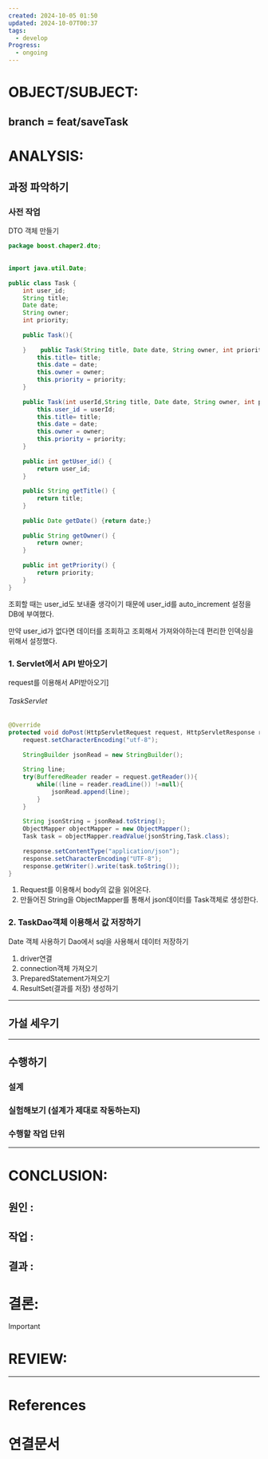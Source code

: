 ```yaml
---
created: 2024-10-05 01:50
updated: 2024-10-07T00:37
tags:
  - develop
Progress:
  - ongoing
---
```

# OBJECT/SUBJECT:
## branch = feat/saveTask

# ANALYSIS:
## 과정 파악하기
### 사전 작업
DTO 객체 만들기

``` java
package boost.chaper2.dto;  
  
  
import java.util.Date;  
  
public class Task {  
    int user_id;  
    String title;  
    Date date;  
    String owner;  
    int priority;  
  
    public Task(){  
  
    }    public Task(String title, Date date, String owner, int priority){  
        this.title= title;  
        this.date = date;  
        this.owner = owner;  
        this.priority = priority;  
    }  
  
    public Task(int userId,String title, Date date, String owner, int priority){  
        this.user_id = userId;  
        this.title= title;  
        this.date = date;  
        this.owner = owner;  
        this.priority = priority;  
    }  
  
    public int getUser_id() {  
        return user_id;  
    }  
  
    public String getTitle() {  
        return title;  
    }  
  
    public Date getDate() {return date;}  
  
    public String getOwner() {  
        return owner;  
    }  
  
    public int getPriority() {  
        return priority;  
    }  
}
```

조회할 때는 user_id도 보내줄 생각이기 때문에 user_id를 auto_increment 설정을 DB에 부여했다.

만약 user_id가 없다면 데이터를 조회하고 조회해서 가져와야하는데 편리한 인덱싱을 위해서 설정했다.


### 1. Servlet에서 API 받아오기
request를 이용해서 API받아오기]

###### TaskServlet
``` java
@Override  
protected void doPost(HttpServletRequest request, HttpServletResponse response) throws ServletException, IOException {  
    request.setCharacterEncoding("utf-8");  
  
    StringBuilder jsonRead = new StringBuilder();  
  
    String line;  
    try(BufferedReader reader = request.getReader()){  
        while((line = reader.readLine()) !=null){  
            jsonRead.append(line);  
        }  
    }  
  
    String jsonString = jsonRead.toString();  
    ObjectMapper objectMapper = new ObjectMapper();  
    Task task = objectMapper.readValue(jsonString,Task.class);  
  
    response.setContentType("application/json");  
    response.setCharacterEncoding("UTF-8");  
    response.getWriter().write(task.toString());  
}
```

1. Request를 이용해서 body의 값을 읽어온다. 
2. 만들어진 String을 ObjectMapper를 통해서 json데이터를 Task객체로 생성한다. 


### 2. TaskDao객체 이용해서 값 저장하기
Date 객체 사용하기
Dao에서 sql을 사용해서 데이터 저장하기

1. driver연결
2. connection객체 가져오기
3. PreparedStatement가져오기
4. ResultSet(결과를 저장) 생성하기





---
## 가설 세우기



---

## 수행하기
### 설계 

### 실험해보기 (설계가 제대로 작동하는지)

### 수행할 작업 단위

---


# CONCLUSION:

## 원인 :

## 작업 :

## 결과 :

# 결론:
>[!important]


# REVIEW:


---
# References

# 연결문서
